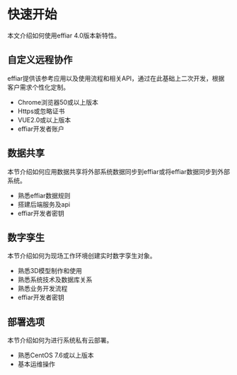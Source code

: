 # 快速开始
本文介绍如何使用effiar 4.0版本新特性。

## 自定义远程协作

effiar提供该参考应用以及使用流程和相关API，通过在此基础上二次开发，根据客户需求个性化定制。

* Chrome浏览器50或以上版本
* Https或忽略证书
* VUE2.0或以上版本
* effiar开发者账户


## 数据共享

本节介绍如何应用数据共享将外部系统数据同步到effiar或将effiar数据同步到外部系统。
* 熟悉effiar数据规则
* 搭建后端服务及api
* effiar开发者密钥

## 数字孪生

本节介绍如何为现场工作环境创建实时数字孪生对象。
* 熟悉3D模型制作和使用
* 熟悉系统技术及数据库关系
* 熟悉业务开发流程
* effiar开发者密钥

## 部署选项

本节介绍如何为进行系统私有云部署。
* 熟悉CentOS 7.6或以上版本
* 基本运维操作
